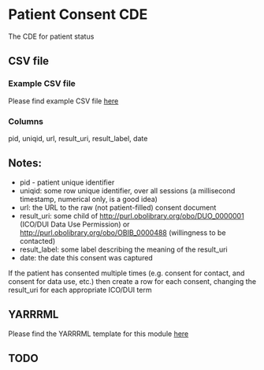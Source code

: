 # Patient Consent CDE

The CDE for patient status

## CSV file 

### Example CSV file
Please find example CSV file [here](../csv/patient_consent.csv)

### Columns

pid, uniqid, url, result_uri, result_label, date



## Notes:
  * pid - patient unique identifier
  * uniqid:  some row unique identifier, over all sessions (a millisecond timestamp, numerical only, is a good idea)
  * url:  the URL to the raw (not patient-filled) consent document
  * result_uri:  some child of http://purl.obolibrary.org/obo/DUO_0000001 (ICO/DUI Data Use Permission) or http://purl.obolibrary.org/obo/OBIB_0000488 (willingness to be contacted)
  * result_label:  some label describing the meaning of the result_uri
  * date:  the date this consent was captured
  
If the patient has consented multiple times (e.g. consent for contact, and consent for data use, etc.) then
create a row for each consent, changing the result_uri for each appropriate ICO/DUI term
## YARRRML

Please find the YARRRML template for this module [here](../templates/patient_consent_yarrrml_template.yaml)

  
##  TODO

  